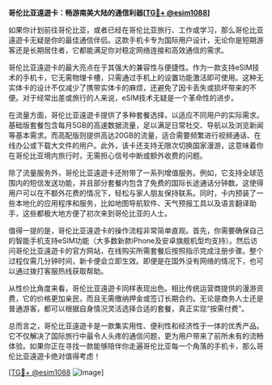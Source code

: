 **哥伦比亚遠遊卡：畅游南美大陆的通信利器[[TG💪+ @esim1088](https://t.me/s/esim1088)]**

如果你计划前往哥伦比亚，或者已经在哥伦比亚旅行、工作或学习，那么哥伦比亚遠遊卡无疑是你的最佳通信伴侣。这款手机卡专为国际用户设计，无论你是短期游客还是长期居住者，它都能满足你对稳定网络连接和高效通信的需求。

哥伦比亚遠遊卡的最大亮点在于其强大的兼容性与便捷性。作为一款支持eSIM技术的手机卡，它无需物理卡槽，只需通过手机上的设置功能激活即可使用。这种无实体卡的设计不仅减少了携带实体卡的麻烦，还避免了因卡丢失或损坏带来的不便。对于经常出差或旅行的人来说，eSIM技术无疑是一个革命性的进步。

在流量方面，哥伦比亚遠遊卡提供了多种套餐选择，以适应不同用户的实际需求。基础版套餐包含每月5GB的高速数据流量，足以满足日常社交、导航以及浏览新闻等基本需求。而高配版则提供高达20GB的流量，适合需要频繁进行视频通话、在线办公或下载大文件的用户。此外，该卡还支持无限次切换国家漫游，这意味着你在哥伦比亚境内旅行时，无需担心信号中断或额外收费的问题。

除了流量服务外，哥伦比亚遠遊卡还附带了一系列增值服务。例如，它支持全球范围内的短信发送功能，并且部分套餐内包含了免费的国际长途通话分钟数。这使得用户可以在不额外花费的情况下，轻松与家人朋友保持联系。同时，卡内预装了一些本地化的应用程序和服务，比如地图导航软件、天气预报工具以及语言翻译助手，这些都极大地方便了初次来到哥伦比亚的人士。

值得一提的是，哥伦比亚遠遊卡的操作流程非常简单直观。首先，你需要确保自己的智能手机支持eSIM功能（大多数新款iPhone及安卓旗舰机型均支持）。然后访问哥伦比亚遠遊卡的官方网站，在线购买所需套餐后按照指示完成注册步骤。整个过程仅需几分钟时间，新卡便会立即生效。即便是在国外没有网络的情况下，也可以通过拨打客服热线获取帮助。

从性价比角度来看，哥伦比亚遠遊卡同样表现出色。相比传统运营商提供的漫游资费，它的价格更加亲民，而且无需缴纳押金或签订长期合约。无论是商务人士还是普通游客，都可以根据自身情况灵活选择合适的套餐，真正实现“按需付费”。

总而言之，哥伦比亚遠遊卡是一款集实用性、便利性和经济性于一体的优秀产品。它不仅解决了国际旅行中最令人头疼的通信问题，更为用户带来了前所未有的流畅体验。如果你正在寻找一款能够陪伴你走遍哥伦比亚每一个角落的手机卡，那么哥伦比亚遠遊卡绝对值得考虑！

[[TG💪+ @esim1088](https://t.me/s/esim1088) ![Image](https://i.postimg.cc/4NQfJmqS/Snipaste-2025-05-13-00-14-12.png)]